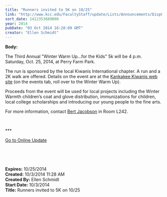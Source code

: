 ```yaml
---
title: "Runners invited to 5K on 10/25"
link: "http://www.kcc.edu/FacultyStaff/update/Lists/Announcements/DispForm.aspx?ID=1657"
sort_date: 1412353689000
year: 2014
pubDate: "03 Oct 2014 16:28:09 GMT"
creator: "Ellen Schmidt"
---
```


<div><b>Body:</b> <div class="ExternalClass43334207C49E47D490ED79802B882059"><p>​The Third Annual &quot;Winter Warm Up...for the Kids&quot; 5k will be 4 p.m. Saturday, Oct. 25, 2014, at Perry Farm Park. </p>
<p>The run is sponsored by the local Kiwanis International chapter. A run and a 2K walk are offered. Details on the event are at the <a href="http://kkiwanis.org/">Kankakee Kiwanis web site</a> (on the events tab, roll over to the Winter Warm Up). </p>
<p>Proceeds from the event will be used for local projects including the Winter Warmth children’s coat and glove distribution, immunizations for children, local college scholarships and introducing our young people to the fine arts. </p>
<p>For more information, contact <a href="mailto:bjacobson@kcc.edu">Bert Jacobson</a> in Room L242.</p>
<p> </p>
<p>*** </p>
<p><a href="/update">Go to Online Update</a></p>
<p> </p>
<p> </p></div></div>
<div><b>Expires:</b> 10/25/2014</div>
<div><b>Created:</b> 10/3/2014 11:28 AM</div>
<div><b>Created By:</b> Ellen Schmidt</div>
<div><b>Start Date:</b> 10/3/2014</div>
<div><b>Title:</b> Runners invited to 5K on 10/25</div>

